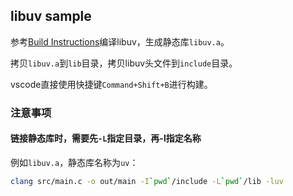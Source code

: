 ## libuv sample

参考[Build Instructions](https://github.com/libuv/libuv#build-instructions)编译libuv，生成静态库`libuv.a`。

拷贝`libuv.a`到`lib`目录，拷贝libuv头文件到`include`目录。

vscode直接使用快捷键`Command+Shift+B`进行构建。

### 注意事项

#### 链接静态库时，需要先`-L`指定目录，再-l指定名称

例如`libuv.a`，静态库名称为`uv`：

```bash
clang src/main.c -o out/main -I`pwd`/include -L`pwd`/lib -luv
```